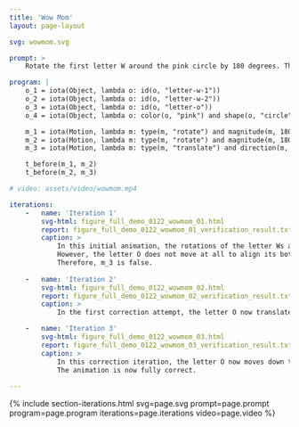 ```yaml
---
title: 'Wow Mom'
layout: page-layout

svg: wowmom.svg

prompt: >
    Rotate the first letter W around the pink circle by 180 degrees. Then rotate the second letter W the same way. Finally, move the letter O down so that its bottom align with the rotated letter W

program: |
    o_1 = iota(Object, lambda o: id(o, "letter-w-1"))
    o_2 = iota(Object, lambda o: id(o, "letter-w-2"))
    o_3 = iota(Object, lambda o: id(o, "letter-o"))
    o_4 = iota(Object, lambda o: color(o, "pink") and shape(o, "circle"))

    m_1 = iota(Motion, lambda m: type(m, "rotate") and magnitude(m, 180.0) and origin(m, get_pos(o_4)) and agent(m, o_1))
    m_2 = iota(Motion, lambda m: type(m, "rotate") and magnitude(m, 180.0) and origin(m, get_pos(o_4)) and agent(m, o_2))
    m_3 = iota(Motion, lambda m: type(m, "translate") and direction(m, [0.0, -1.0]) and post(m, s_bottom_border(o_3, o_2)) and agent(m, o_3))

    t_before(m_1, m_2)
    t_before(m_2, m_3)

# video: assets/video/wowmom.mp4

iterations:
    -   name: 'Iteration 1'
        svg-html: figure_full_demo_0122_wowmom_01.html
        report: figure_full_demo_0122_wowmom_01_verification_result.txt
        caption: >
            In this initial animation, the rotations of the letter Ws are correct.
            However, the letter O does not move at all to align its bottom with the rotated letter Ws. 
            Therefore, m_3 is false.
    
    -   name: 'Iteration 2'
        svg-html: figure_full_demo_0122_wowmom_02.html
        report: figure_full_demo_0122_wowmom_02_verification_result.txt
        caption: >
            In the first correction attempt, the letter O now translates down, but it does not move enough to align its bottom with the rotated letter W.

    -   name: 'Iteration 3'
        svg-html: figure_full_demo_0122_wowmom_03.html
        report: figure_full_demo_0122_wowmom_03_verification_result.txt
        caption: >
            In this correction iteration, the letter O now moves down to align its bottom with the rotated letter Ws.
            The animation is now fully correct.
        
---
```



{% include section-iterations.html svg=page.svg prompt=page.prompt program=page.program iterations=page.iterations video=page.video %}
